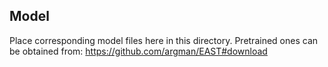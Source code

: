 ## Model
Place corresponding model files here in this directory.
Pretrained ones can be obtained from: https://github.com/argman/EAST#download
